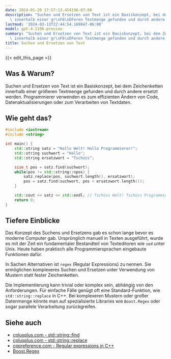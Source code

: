 ```yaml
---
date: 2024-01-20 17:57:13.454196-07:00
description: "Suchen und Ersetzen von Text ist ein Basiskonzept, bei dem Zeichenketten\
  \ innerhalb einer gr\xF6\xDFeren Textmenge gefunden und durch andere ersetzt werden.\u2026"
lastmod: '2024-03-13T22:44:54.169847-06:00'
model: gpt-4-1106-preview
summary: "Suchen und Ersetzen von Text ist ein Basiskonzept, bei dem Zeichenketten\
  \ innerhalb einer gr\xF6\xDFeren Textmenge gefunden und durch andere ersetzt werden.\u2026"
title: Suchen und Ersetzen von Text
---
```


{{< edit_this_page >}}

## Was & Warum?
Suchen und Ersetzen von Text ist ein Basiskonzept, bei dem Zeichenketten innerhalb einer größeren Textmenge gefunden und durch andere ersetzt werden. Programmierer verwenden es zum effizienten Ändern von Code, Datenaktualisierungen oder zum Verarbeiten von Textdaten.

## Wie geht das?
```C++
#include <iostream>
#include <string>

int main() {
    std::string satz = "Hallo Welt! Hallo Programmierer!";
    std::string suchwort = "Hallo";
    std::string ersatzwort = "Tschüss";

    size_t pos = satz.find(suchwort);
    while(pos != std::string::npos) {
        satz.replace(pos, suchwort.length(), ersatzwort);
        pos = satz.find(suchwort, pos + ersatzwort.length());
    }

    std::cout << satz << std::endl; // Tschüss Welt! Tschüss Programmierer!
    return 0;
}
```

## Tiefere Einblicke
Das Konzept des Suchens und Ersetzens gab es schon lange bevor es moderne Computer gab. Ursprünglich manuell in Texten ausgeführt, wurde es mit der Zeit ein fundamentaler Bestandteil von Texteditoren wie `sed` unter Unix. Heute haben praktisch alle Programmiersprachen eingebaute Funktionen dafür.

In Sachen Alternativen ist `regex` (Regular Expressions) zu nennen. Sie ermöglichen komplexeres Suchen und Ersetzen unter Verwendung von Mustern statt fester Zeichenketten.

Die Implementierung kann trivial oder komplex sein, abhängig von den Anforderungen. Für einfache Fälle genügt oft eine Standard-Funktion, wie `std::string::replace` in C++. Bei komplexeren Mustern oder großer Datenmenge könnte man auf spezialisierte Libraries wie `Boost.Regex` oder sogar parallele Verarbeitung zurückgreifen.

## Siehe auch
- [cplusplus.com - std::string::find](http://www.cplusplus.com/reference/string/string/find/)
- [cplusplus.com - std::string::replace](http://www.cplusplus.com/reference/string/string/replace/)
- [cppreference.com - Regular expressions in C++](https://en.cppreference.com/w/cpp/regex)
- [Boost.Regex](https://www.boost.org/doc/libs/1_76_0/libs/regex/doc/html/index.html)
